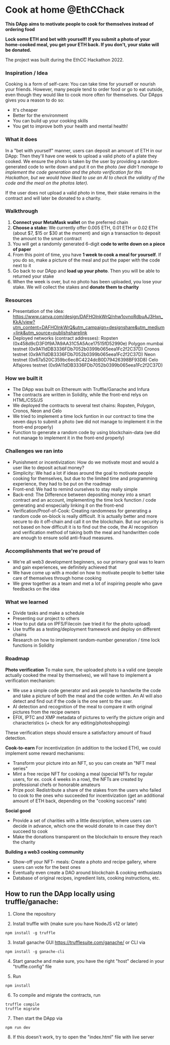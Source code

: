 # Cook at home @EthCChack

**This DApp aims to motivate people to cook for themselves instead of ordering food** 

**Lock some ETH and bet with yourself! If you submit a photo of your home-cooked meal, you get your ETH back. If you don't, your stake will be donated.**

The project was built during the EthCC Hackathon 2022. 

### Inspiration / Idea 

Cooking is a form of self-care: You can take time for yourself or nourish your friends. However, many people tend to order food or go to eat outside, even though they would like to cook more often for themselves. Our DApps gives you a reason to do so: 
- It's cheaper
- Better for the environment
- You can build up your cooking skills
- You get to improve both your health and mental health!

### What it does

In a "bet with yourself" manner, users can deposit an amount of ETH in our DApp: Then they'll have one week to upload a valid photo of a plate they cooked. We ensure the photo is taken by the user by providing a random-generated code to write down and put it on the photo _(we didn't manage to implement the code generation and the photo verification for this Hackathon, but we would have liked to use an AI to check the validity of the code and the meal on the photos later)._

If the user does not upload a valid photo in time, their stake remains in the contract and will later be donated to a charity. 

### Walkthrough
1. **Connect your MetaMask wallet** on the preferred chain 
2. **Choose a stake:** We currently offer 0.005 ETH, 0.01 ETH or 0.02 ETH (about $7, $15 or $30 at the moment) and sign a transaction to deposit the amount to the smart contract
3. You will get a randomly generated 6-digit **code to write down on a piece of paper** 
4. From this point of time, you have **1 week to cook a meal for yourself**. If you do so, make a picture of the meal and put the paper with the code next to it
5. Go back to our DApp and **load up your photo**. Then you will be able to returned your stake
6. When the week is over, but no photo has been uploaded, you lose your stake. We will collect the stakes and **donate them to charity**

### Resources

- Presentation of the idea: https://www.canva.com/design/DAFHOlnkWrQ/nhw1ovnoRdbuAJ3Hxn_KkA/view?utm_content=DAFHOlnkWrQ&utm_campaign=designshare&utm_medium=link&utm_source=publishsharelink
- Deployed networks (contract addresses): 
 Ropsten (0x458d9cD3F0f9A7A9AA31C5A5Ace17515fD52990e)
 Polygon mumbai testnet (0x9A11dDB3336FDb7052b0399b065eea1Fc2f2C37D)
 Cronos testnet (0x9A11dDB3336FDb7052b0399b065eea1Fc2f2C37D)
 Neon testnet (0x67a520C359bc6ec8C4224dcB0D79426398BF93D8)
 Celo Alfajores testnet (0x9A11dDB3336FDb7052b0399b065eea1Fc2f2C37D)


### How we built it

- The DApp was built on Ethereum with Truffle/Ganache and Infura 
- The contracts are written in Solidity, while the front-end relys on HTML/CSS/JS
- We deployed the contracts to several test chains: Ropsten, Polygon, Cronos, Neon and Celo
- We tried to implement a time lock funtion in our contract to time the seven days to submit a photo (we did not manage to implement it in the front-end properly)
- Function to generate a random code by using blockchain-data (we did not manage to implement it in the front-end properly)

### Challenges we ran into

- Punishment or incentivization: How do we motivate most and would a user like to deposit actual money? 
- Simplicity: We had a lot if ideas around the goal to motivate people cooking for themselves, but due to the limited time and programming experience, they had to be put on the roadmap 
- Front-end: We had to remind ourselves to stay really simple
- Back-end: The Difference between depositing money into a smart contract and an account, implementing the time lock function / code generating and enspecially linking it on the front-end 
- Verification/Proof-of-Cook: Creating randomness for generating a random code on-block is really difficult. It is actually better and more secure to do it off-chain and call it on the blockchain. But our security is not based on how difficult it is to find out the code, the AI recognition and verification method of taking both the meal and handwritten code are enough to ensure solid anti-fraud measures.

### Accomplishments that we're proud of

- We're all web3 development beginners, so our primary goal was to learn and gain experiences, we definitely achieved that
- We have come up with a model on how to motivate people to better take care of themselves through home cooking 
- We grew together as a team and met a lot of inspiring people who gave feedbacks on the idea

### What we learned

- Divide tasks and make a schedule
- Presenting our project to others 
- How to put data on IPFS/Filecoin (we tried it for the photo upload)
- Use truffle as a testing/deployment framework and deploy on different chains
- Research on how to implement random-number generation / time lock functions in Solidity 

### Roadmap

**Photo verification**
To make sure, the uploaded photo is a valid one (people actually cooked the meal by themselves), we will have to implement a verification mechanism: 
- We use a simple code generator and ask people to handwrite the code and take a picture of both the meal and the code written. An AI will also detect and find out if the code is the one sent to the user.
- AI detection and recognition of the meal to compare it with original pictures from the recipe owners
- EFIX, IPTC and XMP metadata of pictures to verify the picture origin and characteristics (+ check for any editing/photoshopping)

These verification steps should ensure a satisfactory amount of fraud detection.

**Cook-to-earn**
For incentivization (in addition to the locked ETH), we could implement some reward mechanisms:
- Transform your picture into an NFT, so you can create an "NFT meal series" 
- Mint a free recipe NFT for cooking a meal (special NFTs for regular users, for ex. cook 4 weeks in a row), the NFTs are created by professional chefs or honorable amateurs
- Prize pool: Redistribute a share of the stakes from the users who failed to cook to the ones who succeeded for incentivization (get an additional amount of ETH back, depending on the "cooking success" rate)


**Social good**
- Provide a set of charities with a little description, where users can decide in advance, which one the would donate to in case they don't succeed to cook
- Make the donations transparent on the blockchain to ensure they reach the charity 


**Building a web3 cooking community**
- Show-off your NFT- meals: Create a photo and recipe gallery, where users can vote for the best ones
- Eventually even create a DAO around  blockchain & cooking enthusiasts 
- Database of original recipes, ingredient lists, cooking instructions, etc.


## How to run the DApp locally using truffle/ganache:

1. Clone the repository

2. Install truffle with (make sure you have NodeJS v12 or later)

```
npm install -g truffle
```

3. Install ganache GUI https://trufflesuite.com/ganache/ or CLI via

```
npm install -g ganache-cli
```

4. Start ganache and make sure, you have the right "host" declared in your "truffle.config" file

5. Run

```
npm install
```

6. To compile and migrate the contracts, run

```
truffle compile
truffle migrate
```

7. Then start the DApp via

```
npm run dev
```

8. If this doesn't work, try to open the "index.html" file with live server

